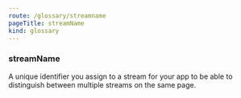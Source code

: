 ```yaml
---
route: /glossary/streamname
pageTitle: streamName
kind: glossary
---
```


### streamName

A unique identifier you assign to a stream for your app to be able to distinguish between multiple streams on the same page.

